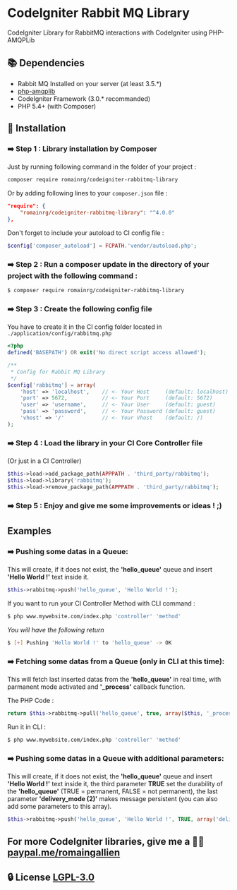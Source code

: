 # CodeIgniter Rabbit MQ Library

CodeIgniter Library for RabbitMQ interactions with CodeIgniter using PHP-AMQPLib

## :books: Dependencies

- Rabbit MQ Installed on your server (at least 3.5.*)
- [php-amqplib](https://github.com/videlalvaro/php-amqplib)
- CodeIgniter Framework (3.0.* recommanded)
- PHP 5.4+ (with Composer)


## :beginner: Installation

### :arrow_right: Step 1 : Library installation by Composer

Just by running following command in the folder of your project :
```sh
composer require romainrg/codeigniter-rabbitmq-library
```
Or by adding following lines to your `composer.json` file :
```json
"require": {
    "romainrg/codeigniter-rabbitmq-library": "^4.0.0"
},
```
Don't forget to include your autoload to CI config file :
```php
$config['composer_autoload'] = FCPATH.'vendor/autoload.php';
```

### :arrow_right: Step 2 : Run a composer update in the directory of your project with the following command :

```sh
$ composer require romainrg/codeigniter-rabbitmq-library
```

### :arrow_right: Step 3 : Create the following config file

You have to create it in the CI config folder located in `./application/config/rabbitmq.php`

```php
<?php
defined('BASEPATH') OR exit('No direct script access allowed');

/**
 * Config for Rabbit MQ Library
 */
$config['rabbitmq'] = array(
    'host' => 'localhost',    // <- Your Host     (default: localhost)
    'port' => 5672,           // <- Your Port     (default: 5672)
    'user' => 'username',     // <- Your User     (default: guest)
    'pass' => 'password',     // <- Your Password (default: guest)
    'vhost' => '/'            // <- Your Vhost    (default: /)
);
```

### :arrow_right: Step 4 : Load the library in your CI Core Controller file

(Or just in a CI Controller)

```php
$this->load->add_package_path(APPPATH . 'third_party/rabbitmq');
$this->load->library('rabbitmq');
$this->load->remove_package_path(APPPATH . 'third_party/rabbitmq');
```

### :arrow_right: Step 5 : Enjoy and give me some improvements or ideas ! ;)

## Examples

### :arrow_right: Pushing some datas in a Queue:

This will create, if it does not exist, the **'hello_queue'** queue and insert **'Hello World !'** text inside it.

```php
$this->rabbitmq->push('hello_queue', 'Hello World !');
```

If you want to run your CI Controller Method with CLI command :

```sh
$ php www.mywebsite.com/index.php 'controller' 'method'
```

*You will have the following return*

```sh
$ [+] Pushing 'Hello World !' to 'hello_queue' -> OK
```

### :arrow_right: Fetching some datas from a Queue **(only in CLI at this time)**:

This will fetch last inserted datas from the **'hello_queue'** in real time, with parmanent mode activated and **'_process'** callback function.

The PHP Code :
```php
return $this->rabbitmq->pull('hello_queue', true, array($this, '_process'));
```

Run it in CLI :
```sh
$ php www.mywebsite.com/index.php 'controller' 'method'
```

### :arrow_right: Pushing some datas in a Queue with additional parameters:

This will create, if it does not exist, the **'hello_queue'** queue and insert **'Hello World !'** text inside it, the third parameter **TRUE** set the durability of the **'hello_queue'** (TRUE = permanent, FALSE = not permanent), the last parameter **'delivery_mode (2)'** makes message persistent (you can also add some  parameters to this array).

```php
$this->rabbitmq->push('hello_queue', 'Hello World !', TRUE, array('delivery_mode' => 2));
```
## For more CodeIgniter libraries, give me a :beer::grin: [paypal.me/romaingallien](https://www.paypal.me/romaingallien)

## :lock: License [LGPL-3.0](https://www.gnu.org/licenses/lgpl-3.0.fr.html)
